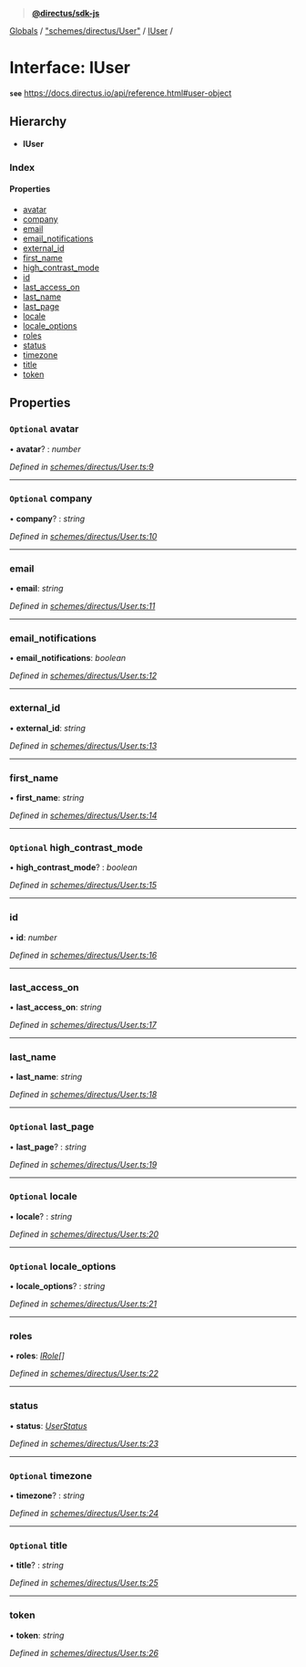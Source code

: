 > **[@directus/sdk-js](../README.md)**

[Globals](../README.md) / ["schemes/directus/User"](../modules/_schemes_directus_user_.md) / [IUser](_schemes_directus_user_.iuser.md) /

# Interface: IUser

**`see`** https://docs.directus.io/api/reference.html#user-object

## Hierarchy

* **IUser**

### Index

#### Properties

* [avatar](_schemes_directus_user_.iuser.md#optional-avatar)
* [company](_schemes_directus_user_.iuser.md#optional-company)
* [email](_schemes_directus_user_.iuser.md#email)
* [email_notifications](_schemes_directus_user_.iuser.md#email_notifications)
* [external_id](_schemes_directus_user_.iuser.md#external_id)
* [first_name](_schemes_directus_user_.iuser.md#first_name)
* [high_contrast_mode](_schemes_directus_user_.iuser.md#optional-high_contrast_mode)
* [id](_schemes_directus_user_.iuser.md#id)
* [last_access_on](_schemes_directus_user_.iuser.md#last_access_on)
* [last_name](_schemes_directus_user_.iuser.md#last_name)
* [last_page](_schemes_directus_user_.iuser.md#optional-last_page)
* [locale](_schemes_directus_user_.iuser.md#optional-locale)
* [locale_options](_schemes_directus_user_.iuser.md#optional-locale_options)
* [roles](_schemes_directus_user_.iuser.md#roles)
* [status](_schemes_directus_user_.iuser.md#status)
* [timezone](_schemes_directus_user_.iuser.md#optional-timezone)
* [title](_schemes_directus_user_.iuser.md#optional-title)
* [token](_schemes_directus_user_.iuser.md#token)

## Properties

### `Optional` avatar

• **avatar**? : *number*

*Defined in [schemes/directus/User.ts:9](https://github.com/janbiasi/sdk-js/blob/6d04a0b/src/schemes/directus/User.ts#L9)*

___

### `Optional` company

• **company**? : *string*

*Defined in [schemes/directus/User.ts:10](https://github.com/janbiasi/sdk-js/blob/6d04a0b/src/schemes/directus/User.ts#L10)*

___

###  email

• **email**: *string*

*Defined in [schemes/directus/User.ts:11](https://github.com/janbiasi/sdk-js/blob/6d04a0b/src/schemes/directus/User.ts#L11)*

___

###  email_notifications

• **email_notifications**: *boolean*

*Defined in [schemes/directus/User.ts:12](https://github.com/janbiasi/sdk-js/blob/6d04a0b/src/schemes/directus/User.ts#L12)*

___

###  external_id

• **external_id**: *string*

*Defined in [schemes/directus/User.ts:13](https://github.com/janbiasi/sdk-js/blob/6d04a0b/src/schemes/directus/User.ts#L13)*

___

###  first_name

• **first_name**: *string*

*Defined in [schemes/directus/User.ts:14](https://github.com/janbiasi/sdk-js/blob/6d04a0b/src/schemes/directus/User.ts#L14)*

___

### `Optional` high_contrast_mode

• **high_contrast_mode**? : *boolean*

*Defined in [schemes/directus/User.ts:15](https://github.com/janbiasi/sdk-js/blob/6d04a0b/src/schemes/directus/User.ts#L15)*

___

###  id

• **id**: *number*

*Defined in [schemes/directus/User.ts:16](https://github.com/janbiasi/sdk-js/blob/6d04a0b/src/schemes/directus/User.ts#L16)*

___

###  last_access_on

• **last_access_on**: *string*

*Defined in [schemes/directus/User.ts:17](https://github.com/janbiasi/sdk-js/blob/6d04a0b/src/schemes/directus/User.ts#L17)*

___

###  last_name

• **last_name**: *string*

*Defined in [schemes/directus/User.ts:18](https://github.com/janbiasi/sdk-js/blob/6d04a0b/src/schemes/directus/User.ts#L18)*

___

### `Optional` last_page

• **last_page**? : *string*

*Defined in [schemes/directus/User.ts:19](https://github.com/janbiasi/sdk-js/blob/6d04a0b/src/schemes/directus/User.ts#L19)*

___

### `Optional` locale

• **locale**? : *string*

*Defined in [schemes/directus/User.ts:20](https://github.com/janbiasi/sdk-js/blob/6d04a0b/src/schemes/directus/User.ts#L20)*

___

### `Optional` locale_options

• **locale_options**? : *string*

*Defined in [schemes/directus/User.ts:21](https://github.com/janbiasi/sdk-js/blob/6d04a0b/src/schemes/directus/User.ts#L21)*

___

###  roles

• **roles**: *[IRole](_schemes_directus_role_.irole.md)[]*

*Defined in [schemes/directus/User.ts:22](https://github.com/janbiasi/sdk-js/blob/6d04a0b/src/schemes/directus/User.ts#L22)*

___

###  status

• **status**: *[UserStatus](../modules/_schemes_directus_user_.md#userstatus)*

*Defined in [schemes/directus/User.ts:23](https://github.com/janbiasi/sdk-js/blob/6d04a0b/src/schemes/directus/User.ts#L23)*

___

### `Optional` timezone

• **timezone**? : *string*

*Defined in [schemes/directus/User.ts:24](https://github.com/janbiasi/sdk-js/blob/6d04a0b/src/schemes/directus/User.ts#L24)*

___

### `Optional` title

• **title**? : *string*

*Defined in [schemes/directus/User.ts:25](https://github.com/janbiasi/sdk-js/blob/6d04a0b/src/schemes/directus/User.ts#L25)*

___

###  token

• **token**: *string*

*Defined in [schemes/directus/User.ts:26](https://github.com/janbiasi/sdk-js/blob/6d04a0b/src/schemes/directus/User.ts#L26)*